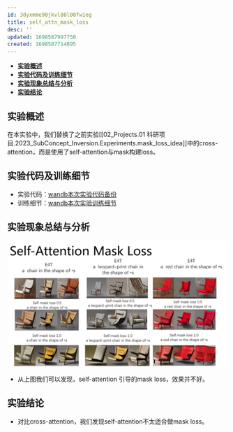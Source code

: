 ```yaml
---
id: 3dyxmme90jkvl80l00fw1eg
title: self_attn_mask_loss
desc: ''
updated: 1698587997750
created: 1698587714895
---
```

- [**实验概述**](#实验概述)
- [**实验代码及训练细节**](#实验代码及训练细节)
- [**实验现象总结与分析**](#实验现象总结与分析)
- [**实验结论**](#实验结论)




## **实验概述**
在本实验中，我们替换了之前实验[[02_Projects.01 科研项目.2023_SubConcept_Inversion.Experiments.mask_loss_idea]]中的cross-attention，而是使用了self-attention与mask构建loss。

## **实验代码及训练细节**
* 实验代码：[wandb本次实验代码备份](https://wandb.ai/wangye889905/shapeinversion_baseline_v3_mask_loss_idea/runs/txy0ni88/code?workspace=user-wangye889905)
* 训练细节：[wandb本次实验训练细节](https://wandb.ai/wangye889905/shapeinversion_baseline_v3_mask_loss_idea?workspace=user-wangye889905)

## **实验现象总结与分析**
![图 0](assets/images/f08ad3fd5c044b993b9e49d8b12f0c264a95effdf908cab9e31ba4992bee504f.png)  
* 从上图我们可以发现，self-attention 引导的mask loss，效果并不好。

## **实验结论**

* 对比cross-attention，我们发现self-attention不太适合做mask loss。
